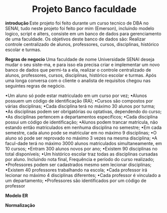 <h1 align="center"> Projeto Banco faculdade </h1>

<b> introdução </b>
    Este projeto foi feito durante um curso tecnico de DBA no SENAI, tudo neste 
projeto foi feito por mim (Emerson), incluindo modelo logico, script e alters, consiste em um banco de dados para gerenciamento de uma faculdade. Os objetivos deste banco de dados são: Realizar controle centralizado de alunos, professores, cursos, disciplinas, histórico escolar e turmas.

<b> Regras de negocio </b>
    Uma faculdade de nome Universidade SENAI deseja mudar o seu siste-ma, e para isso
ela precisa criar e implementar um novo banco de dados que permi-ta a ela, realizar o 
controle centralizado de alunos, professores, cursos, disciplinas, histórico escolar
e turmas. Após uma longa conversa com o cliente o analista de requisitos chegou nas
seguintes regras de negócio.

•Um aluno só pode estar matriculado em um curso por vez; 
•Alunos possuem um código de identificação (RA); 
•Cursos são compostos por várias disciplinas; 
•Cada disciplina terá no máximo 30 alunos por turma; 
•As disciplinas podem ser obrigatórias ou optativas, dependendo do curso;
•As disciplinas pertencem a departamentos específicos; 
•Cada disciplina possui um código de identificação; 
•Alunos podem trancar matrícula, não estando então matriculados em nenhuma disciplina no semestre; 
•Em cada semestre, cada aluno pode se matricular em no máximo 9 disciplinas; 
•O aluno só pode ser reprovado no máximo 3 vezes na mesma disciplina; •A facul-dade terá no máximo 3000 alunos matriculados simultaneamente, em 10 cursos; 
•Entram 300 alunos novos por ano;
•Existem 90 disciplinas no total disponíveis; 
•Um histórico escolar traz todas as disciplinas cursadas por aluno. Incluindo nota final, Frequência e período do curso realizado; 
•Professores podem ser cadastrados mesmo sem lecionar disciplinas; 
•Existem 40 professores trabalhando na escola; 
•Cada professor irá lecionar no máximo 4 disciplinas diferentes;
•Cada professor é vinculado a um departamento; 
•Professores são identificados por um código de professor

<b> Modelo ER </b>



<b> Normalização </b>


